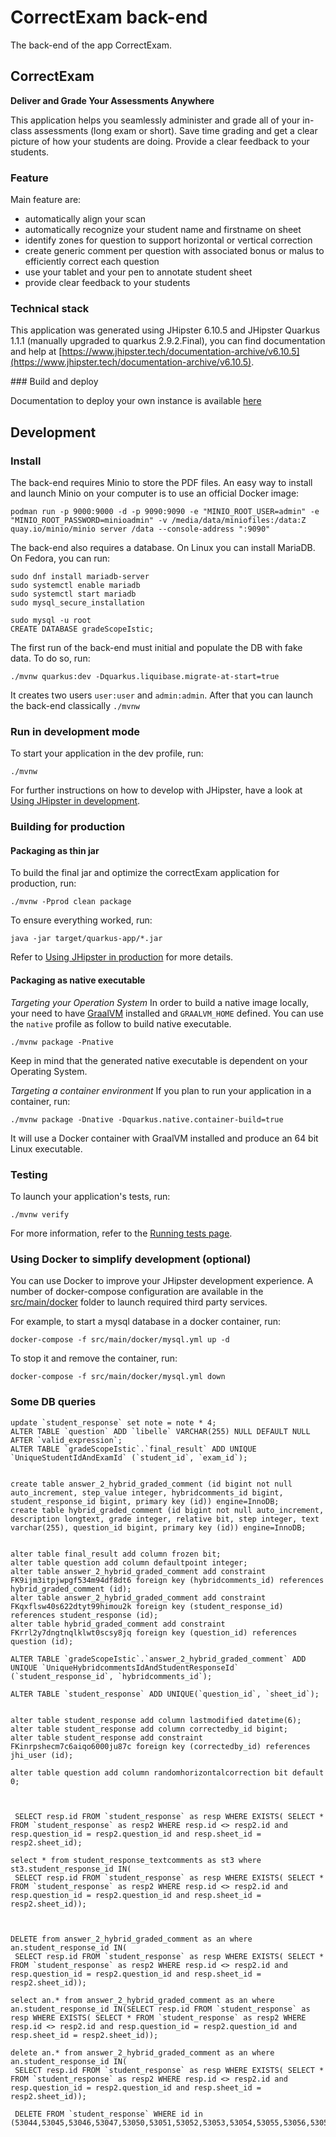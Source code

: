 # CorrectExam back-end

The back-end of the app CorrectExam.

## CorrectExam

**Deliver and Grade Your Assessments Anywhere**

This application helps you seamlessly administer and grade all of your in-class assessments (long exam or short). Save time grading and get a clear picture of how your students are doing. Provide a clear feedback to your students.

### Feature

Main feature are:

- automatically align your scan
- automatically recognize your student name and firstname on sheet
- identify zones for question to support horizontal or vertical correction
- create generic comment per question with associated bonus or malus to efficiently correct each question
- use your tablet and your pen to annotate student sheet
- provide clear feedback to your students

### Technical stack


This application was generated using JHipster 6.10.5 and JHipster Quarkus 1.1.1 (manually upgraded to quarkus 2.9.2.Final), you can find documentation and help at [https://www.jhipster.tech/documentation-archive/v6.10.5](https://www.jhipster.tech/documentation-archive/v6.10.5).


### Build and deploy

Documentation to deploy your own instance is available [here](https://correctexam.readthedocs.io/en/latest/Install.html)



## Development

### Install

The back-end requires Minio to store the PDF files.
An easy way to install and launch Minio on your computer is to use an official Docker image:

```
podman run -p 9000:9000 -d -p 9090:9090 -e "MINIO_ROOT_USER=admin" -e "MINIO_ROOT_PASSWORD=minioadmin" -v /media/data/miniofiles:/data:Z quay.io/minio/minio server /data --console-address ":9090"
```

The back-end also requires a database.
On Linux you can install MariaDB.
On Fedora, you can run:

```
sudo dnf install mariadb-server
sudo systemctl enable mariadb
sudo systemctl start mariadb
sudo mysql_secure_installation

sudo mysql -u root
CREATE DATABASE gradeScopeIstic;
```

The first run of the back-end must initial and populate the DB with fake data. To do so, run:
```
./mvnw quarkus:dev -Dquarkus.liquibase.migrate-at-start=true
```

It creates two users `user:user` and `admin:admin`.
After that you can launch the back-end classically `./mvnw`


### Run in development mode

To start your application in the dev profile, run:

```
./mvnw
```

For further instructions on how to develop with JHipster, have a look at [Using JHipster in development][].

### Building for production

#### Packaging as thin jar

To build the final jar and optimize the correctExam application for production, run:

```
./mvnw -Pprod clean package
```

To ensure everything worked, run:

    java -jar target/quarkus-app/*.jar

Refer to [Using JHipster in production][] for more details.

#### Packaging as native executable

_Targeting your Operation System_
In order to build a native image locally, your need to have [GraalVM](https://www.graalvm.org/) installed and `GRAALVM_HOME` defined.
You can use the `native` profile as follow to build native executable.

```
./mvnw package -Pnative
```

Keep in mind that the generated native executable is dependent on your Operating System.

_Targeting a container environment_
If you plan to run your application in a container, run:

```
./mvnw package -Dnative -Dquarkus.native.container-build=true
```

It will use a Docker container with GraalVM installed and produce an 64 bit Linux executable.

### Testing

To launch your application's tests, run:

    ./mvnw verify

For more information, refer to the [Running tests page][].

### Using Docker to simplify development (optional)

You can use Docker to improve your JHipster development experience. A number of docker-compose configuration are available in the [src/main/docker](src/main/docker) folder to launch required third party services.

For example, to start a mysql database in a docker container, run:

    docker-compose -f src/main/docker/mysql.yml up -d

To stop it and remove the container, run:

    docker-compose -f src/main/docker/mysql.yml down

[jhipster homepage and latest documentation]: https://www.jhipster.tech
[jhipster 6.10.5 archive]: https://www.jhipster.tech/documentation-archive/v6.10.5
[using jhipster in development]: https://www.jhipster.tech/documentation-archive/v6.10.5/development/
[using docker and docker-compose]: https://www.jhipster.tech/documentation-archive/v6.10.5/docker-compose
[using jhipster in production]: https://www.jhipster.tech/documentation-archive/v6.10.5/production/
[running tests page]: https://www.jhipster.tech/documentation-archive/v6.10.5/running-tests/
[code quality page]: https://www.jhipster.tech/documentation-archive/v6.10.5/code-quality/
[setting up continuous integration]: https://www.jhipster.tech/documentation-archive/v6.10.5/setting-up-ci/


### Some DB queries

```
update `student_response` set note = note * 4;
ALTER TABLE `question` ADD `libelle` VARCHAR(255) NULL DEFAULT NULL AFTER `valid_expression`;
ALTER TABLE `gradeScopeIstic`.`final_result` ADD UNIQUE `UniqueStudentIdAndExamId` (`student_id`, `exam_id`);


create table answer_2_hybrid_graded_comment (id bigint not null auto_increment, step_value integer, hybridcomments_id bigint, student_response_id bigint, primary key (id)) engine=InnoDB;
create table hybrid_graded_comment (id bigint not null auto_increment, description longtext, grade integer, relative bit, step integer, text varchar(255), question_id bigint, primary key (id)) engine=InnoDB;


alter table final_result add column frozen bit;
alter table question add column defaultpoint integer;
alter table answer_2_hybrid_graded_comment add constraint FK9ijm3itpjwpgf534m94df8dt6 foreign key (hybridcomments_id) references hybrid_graded_comment (id);
alter table answer_2_hybrid_graded_comment add constraint FKqxflsw40s622dtyt99himou2k foreign key (student_response_id) references student_response (id);
alter table hybrid_graded_comment add constraint FKrrl2y7dngtnqlklwt0scsy8jq foreign key (question_id) references question (id);

ALTER TABLE `gradeScopeIstic`.`answer_2_hybrid_graded_comment` ADD UNIQUE `UniqueHybridcommentsIdAndStudentResponseId` (`student_response_id`, `hybridcomments_id`);

ALTER TABLE `student_response` ADD UNIQUE(`question_id`, `sheet_id`);


alter table student_response add column lastmodified datetime(6);
alter table student_response add column correctedby_id bigint;
alter table student_response add constraint FKinrpshecm7c6aiqo6000ju87c foreign key (correctedby_id) references jhi_user (id);

alter table question add column randomhorizontalcorrection bit default 0;



 SELECT resp.id FROM `student_response` as resp WHERE EXISTS( SELECT * FROM `student_response` as resp2 WHERE resp.id <> resp2.id and resp.question_id = resp2.question_id and resp.sheet_id = resp2.sheet_id);

select * from student_response_textcomments as st3 where st3.student_response_id IN(
 SELECT resp.id FROM `student_response` as resp WHERE EXISTS( SELECT * FROM `student_response` as resp2 WHERE resp.id <> resp2.id and resp.question_id = resp2.question_id and resp.sheet_id = resp2.sheet_id));



DELETE from answer_2_hybrid_graded_comment as an where an.student_response_id IN(
 SELECT resp.id FROM `student_response` as resp WHERE EXISTS( SELECT * FROM `student_response` as resp2 WHERE resp.id <> resp2.id and resp.question_id = resp2.question_id and resp.sheet_id = resp2.sheet_id));

select an.* from answer_2_hybrid_graded_comment as an where an.student_response_id IN(SELECT resp.id FROM `student_response` as resp WHERE EXISTS( SELECT * FROM `student_response` as resp2 WHERE resp.id <> resp2.id and resp.question_id = resp2.question_id and resp.sheet_id = resp2.sheet_id));

delete an.* from answer_2_hybrid_graded_comment as an where an.student_response_id IN(
 SELECT resp.id FROM `student_response` as resp WHERE EXISTS( SELECT * FROM `student_response` as resp2 WHERE resp.id <> resp2.id and resp.question_id = resp2.question_id and resp.sheet_id = resp2.sheet_id));

 DELETE FROM `student_response` WHERE id in (53044,53045,53046,53047,53050,53051,53052,53053,53054,53055,53056,53057,53058,53059,53061,53062,53063,53064,53065,53066,53067,53068,53106,53107,53108,53109,53110,53111,53112,53113,53114,53115,53117,53118,53119,53120,53121,53122,53124,53125,53126,53127,53128,53129,53130,53131,53133,53134,53135,53136,53184,53185,53240,53241,53242,53243,53244,53245,53248,53249,53250,53251);
```

